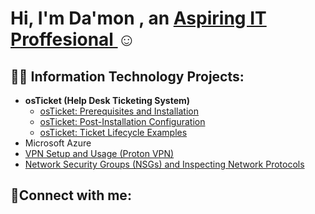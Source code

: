 <h1>Hi, I'm Da'mon , an <a href=>Aspiring IT Proffesional </a>☺</h1>

<h2>👨‍💻 Information Technology Projects:</h2>

- <b>osTicket (Help Desk Ticketing System)</b>
  - [osTicket: Prerequisites and Installation](https://github.com/DaMon-02/osticket-prereqs)
  - [osTicket: Post-Installation Configuration](https://github.com/DaMon-02/post-install-config)
  - [osTicket: Ticket Lifecycle Examples](https://github.com/DaMon-02/ticket-lifecycle)
- Microsoft Azure
- [VPN Setup and Usage (Proton VPN)](http://github.com/DaMon-02/protonvpn)
- [Network Security Groups (NSGs) and Inspecting Network Protocols](https://github/DaMon-02/ngsandproto)
<h2>🤳Connect with me:</h2>



 
